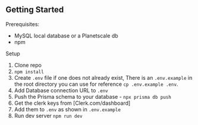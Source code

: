 ## Getting Started

Prerequisites:

- MySQL local database or a Planetscale db
- npm

Setup

1. Clone repo
1. `npm install`
1. Create `.env` file if one does not already exist, There is an `.env.example` in the root directory you can use for reference
   `cp .env.example .env`.
1. Add Database connection URL to `.env`
1. Push the Prisma schema to your database - `npx prisma db push`
1. Get the clerk keys from [Clerk.com/dashboard]
1. Add them to `.env` as shown in `.env.example`
1. Run dev server `npm run dev`
